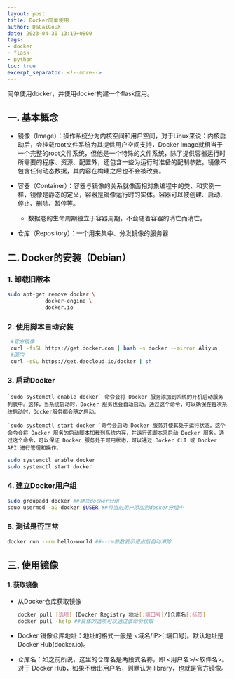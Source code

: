 ```yaml
---
layout: post
title: Docker简单使用
author: DaCaiGouX
date: 2023-04-30 13:19+0800
tags: 
- docker
- flask
- python
toc: true
excerpt_separator: <!--more-->
---
```

简单使用docker，并使用docker构建一个flask应用。
<!--more-->

## 一. 基本概念

* 镜像（Image）：操作系统分为内核空间和用户空间，对于Linux来说：内核启动后，会挂载root文件系统为其提供用户空间支持，Docker Image就相当于一个完整的root文件系统，但他是一个特殊的文件系统，除了提供容器运行时所需要的程序、资源、配置外，还包含一些为运行时准备的配制参数。镜像不包含任何动态数据，其内容在构建之后也不会被改变。

* 容器（Container）：容器与镜像的关系就像面相对象编程中的类、和实例一样，镜像是静态的定义，容器是镜像运行时的实体。容器可以被创建、启动、停止、删除、暂停等。
  
  * 数据卷的生命周期独立于容器周期，不会随着容器的消亡而消亡。

* 仓库（Repository）：一个用来集中、分发镜像的服务器

## 二. Docker的安装（Debian）

### 1. 卸载旧版本
   
   ```bash
   sudo apt-get remove docker \
               docker-engine \
               docker.io
   ```

### 2. 使用脚本自动安装
   
   ```bash
    #官方镜像
    curl -fsSL https://get.docker.com | bash -s docker --mirror Aliyun
    #国内
    curl -sSL https://get.daocloud.io/docker | sh
   ```
   
### 3. 启动Docker
   
    `sudo systemctl enable docker` 命令会将 Docker 服务添加到系统的开机启动服务列表中。这样，当系统启动时，Docker 服务也会自动启动。通过这个命令，可以确保在每次系统启动时，Docker服务都会随之启动。

    `sudo systemctl start docker `命令会启动 Docker 服务并使其处于运行状态。这个命令会将 Docker 服务的启动脚本加载到系统内存，并运行该脚本来启动 Docker 服务。通过这个命令，可以保证 Docker 服务处于可用状态，可以通过 Docker CLI 或 Docker API 进行管理和操作。

   ```bash
   sudo systemctl enable docker
   sudo systemctl start docker
   ```
### 4. 建立Docker用户组
   
   ```bash
   sudo groupadd docker ##建立docker分组
   sduo usermod -aG docker $USER ##将当前用户添加到docker分组中
   ```

### 5. 测试是否正常
   
   ```bash
   docker run --rm hello-world ##--rm参数表示退出后自动清除
   ```

## 三. 使用镜像

#### 1. 获取镜像

* 从Docker仓库获取镜像
  
  ```bash
  docker pull [选项] [Docker Registry 地址[:端口号]/]仓库名[:标签]
  docker pull -help ##具体的选项可以通过该命令获取
  ```

* Docker 镜像仓库地址：地址的格式一般是 <域名/IP>[:端口号]。默认地址是 Docker Hub(docker.io)。

* 仓库名：如之前所说，这里的仓库名是两段式名称，即 <用户名>/<软件名>。对于 Docker Hub，如果不给出用户名，则默认为 library，也就是官方镜像。

